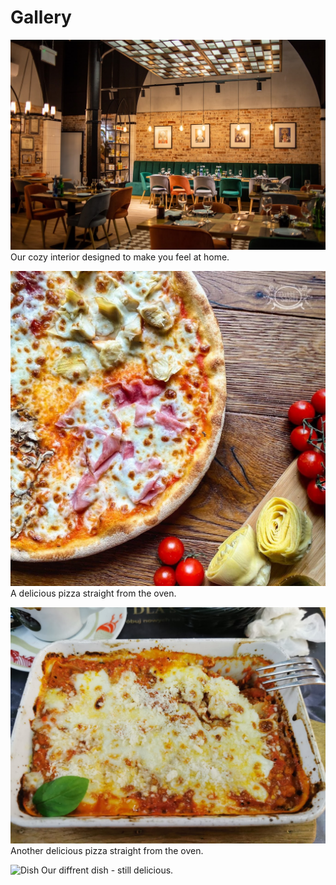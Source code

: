 # Gallery

![Interior](pizza1.jpg)
Our cozy interior designed to make you feel at home.

![Pizza](pizza2.jpg)
A delicious pizza straight from the oven.

![Pizza](pizza3.jpg)
Another delicious pizza straight from the oven.

![Dish](pizza4.jng)
Our diffrent dish - still delicious.
